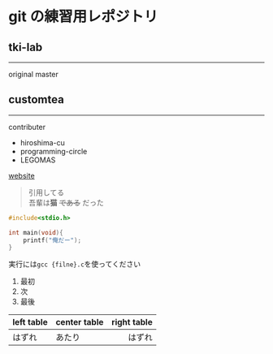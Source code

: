 # git の練習用レポジトリ

## tki-lab
---

original master


## customtea
---

contributer

- hiroshima-cu
- programming-circle
- LEGOMAS

[website](http://ctlabnet.clear-net.jp)

> 引用してる  
吾輩は**猫** ~~である~~ だった

```C
#include<stdio.h>

int main(void){
    printf("俺だー");
}
```

実行には`gcc {filne}.c`を使ってください

1. 最初
1. 次
1. 最後

|left table|center table|right table|
|:---------|------------|----------:|
|はずれ|あたり|はずれ|



